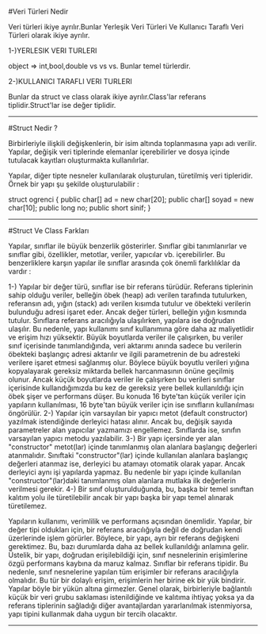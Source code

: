 ﻿#Veri Türleri Nedir


Veri türleri ikiye ayrılır.Bunlar Yerleşik Veri Türleri Ve Kullanıcı Taraflı Veri Türleri olarak ikiye ayrılır.

1-)YERLESIK VERI TURLERI 

object => int,bool,double vs vs vs. Bunlar temel türlerdir.

2-)KULLANICI TARAFLI VERI TURLERI

Bunlar da struct ve class olarak ikiye ayrılır.Class'lar referans tiplidir.Struct'lar ise değer tiplidir.

-----------------------------------------------------------------------------------------------------------------


#Struct Nedir ? 



 Birbirleriyle ilişkili değişkenlerin, bir isim altında toplanmasına yapı adı verilir. Yapılar, değişik veri tiplerinde elemanlar içerebilirler ve dosya içinde tutulacak kayıtları oluşturmakta kullanılırlar.

Yapılar, diğer tipte nesneler kullanılarak oluşturulan, türetilmiş veri tipleridir. Örnek bir yapı şu şekilde oluşturulabilir :

struct ogrenci
{
     public char[] ad = new char[20];
     public char[] soyad = new char[10];
     public long no;
     public short sinif;
}

-----------------------------------------------------------------------------------------------------------------


#Struct Ve Class Farkları 



Yapılar, sınıflar ile büyük benzerlik gösterirler. Sınıflar gibi tanımlanırlar ve sınıflar gibi, özellikler, metotlar, veriler, yapıcılar vb. içerebilirler. Bu benzerliklere karşın yapılar ile sınıflar arasında çok önemli farklılıklar da vardır :

1-) Yapılar bir değer türü, sınıflar ise bir referans türüdür. Referans tiplerinin sahip olduğu veriler, belleğin öbek (heap) adı verilen tarafında tutulurken, referansın adı, yığın (stack) adı verilen kısımda tutulur ve öbekteki verilerin bulunduğu adresi işaret eder. Ancak değer türleri, belleğin yığın kısmında tutulur. Sınıflara referans aracılığıyla ulaşılırken, yapılara ise doğrudan ulaşılır. Bu nedenle, yapı kullanımı sınıf kullanımına göre daha az maliyetlidir ve erişim hızı yüksektir. Büyük boyutlarda veriler ile çalışırken, bu veriler sınıf içerisinde tanımlandığında, veri aktarımı anında sadece bu verilerin öbekteki başlangıç adresi aktarılır ve ilgili parametrenin de bu adresteki verilere işaret etmesi sağlanmış olur. Böylece büyük boyutlu verileri yığına kopyalayarak gereksiz miktarda bellek harcanmasının önüne geçilmiş olunur. Ancak küçük boyutlarda veriler ile çalışırken bu verileri sınıflar içerisinde kullandığımızda bu kez de gereksiz yere bellek kullanıldığı için öbek şişer ve performans düşer. Bu konuda 16 byte'tan küçük veriler için yapıların kullanılması, 16 byte'tan büyük veriler için ise sınıfların kullanılması öngörülür.
2-) Yapılar için varsayılan bir yapıcı metot (default constructor) yazılmak istendiğinde derleyici hatası alınır. Ancak bu, değişik sayıda parametreler alan yapıcılar yazmamızı engellemez. Sınıflarda ise,  sınıfın varsayılan yapıcı metodu yazılabilir.
3-) Bir yapı içersinde yer alan "constructor" metot(lar) içinde tanımlanmış olan alanlara başlangıç değerleri atanmalıdır. Sınıftaki "constructor"(lar) içinde kullanılan alanlara başlangıç değerleri atanmaz ise, derleyici bu atamayı otomatik olarak yapar. Ancak derleyici aynı işi yapılarda yapmaz. Bu nedenle bir yapı içinde kullanılan "constructor"(lar)daki tanımlanmış olan alanlara mutlaka ilk değerlerin verilmesi gerekir.
4-) Bir sınıf oluşturulduğunda, bu, başka bir temel sınıftan kalıtım yolu ile türetilebilir ancak bir yapı başka bir yapı temel alınarak türetilemez.

 Yapıların kullanımı, verimlilik ve performans açısından önemlidir. Yapılar, bir değer tipi oldukları için, bir referans aracılığıyla değil de doğrudan kendi üzerlerinde işlem görürler. Böylece, bir yapı, ayrı bir referans değişkeni gerektimez. Bu, bazı durumlarda daha az bellek kullanıldığı anlamına gelir. Üstelik, bir yapı, doğrudan erişilebildiği için, sınıf nesnelerinin erişimlerine özgü performans kaybına da maruz kalmaz. Sınıflar bir referans tipidir. Bu nedenle, sınıf nesnelerine yapılan tüm erişimler bir referans aracılığıyla olmalıdır. Bu tür bir dolaylı erişim, erişimlerin her birine ek bir yük bindirir. Yapılar böyle bir yükün altına girmezler. Genel olarak, birbirleriyle bağlantılı küçük bir veri grubu saklaması istenildiğinde ve kalıtıma ihtiyaç yoksa ya da referans tiplerinin sağladığı diğer avantajlardan yararlanılmak istenmiyorsa, yapı tipini kullanmak daha uygun bir tercih olacaktır.


 -----------------------------------------------------------------------------------------------------------------